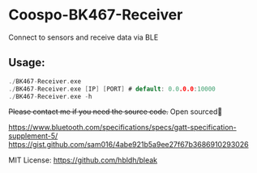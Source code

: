 # Coospo-BK467-Receiver 
Connect to sensors and receive data via BLE

## Usage:
```c
./BK467-Receiver.exe
./BK467-Receiver.exe [IP] [PORT] # default: 0.0.0.0:10000
./BK467-Receiver.exe -h
```

~~Please contact me if you need the source code.~~
Open sourced🎉

https://www.bluetooth.com/specifications/specs/gatt-specification-supplement-5/    
https://gist.github.com/sam016/4abe921b5a9ee27f67b3686910293026


MIT License: https://github.com/hbldh/bleak
